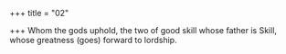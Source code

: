 +++
title = "02"

+++
Whom the gods uphold, the two of good skill whose father is Skill, whose greatness (goes) forward to lordship.  